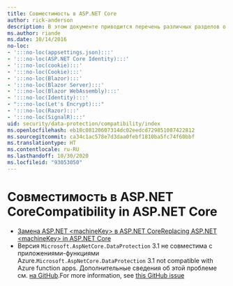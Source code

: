 ```yaml
---
title: Совместимость в ASP.NET Core
author: rick-anderson
description: В этом документе приводится перечень различных разделов о совместимости с защитой данных в ASP.NET Core.
ms.author: riande
ms.date: 10/14/2016
no-loc:
- ':::no-loc(appsettings.json):::'
- ':::no-loc(ASP.NET Core Identity):::'
- ':::no-loc(cookie):::'
- ':::no-loc(Cookie):::'
- ':::no-loc(Blazor):::'
- ':::no-loc(Blazor Server):::'
- ':::no-loc(Blazor WebAssembly):::'
- ':::no-loc(Identity):::'
- ":::no-loc(Let's Encrypt):::"
- ':::no-loc(Razor):::'
- ':::no-loc(SignalR):::'
uid: security/data-protection/compatibility/index
ms.openlocfilehash: eb18c08120607314dc02eedcd729851087422812
ms.sourcegitcommit: ca34c1ac578e7d3daa0febf1810ba5fc74f60bbf
ms.translationtype: HT
ms.contentlocale: ru-RU
ms.lasthandoff: 10/30/2020
ms.locfileid: "93053050"
---
```

# <a name="compatibility-in-aspnet-core"></a><span data-ttu-id="91ffe-103">Совместимость в ASP.NET Core</span><span class="sxs-lookup"><span data-stu-id="91ffe-103">Compatibility in ASP.NET Core</span></span>

* [<span data-ttu-id="91ffe-104">Замена ASP.NET \<machineKey> в ASP.NET Core</span><span class="sxs-lookup"><span data-stu-id="91ffe-104">Replacing ASP.NET \<machineKey> in ASP.NET Core</span></span>](xref:security/data-protection/compatibility/replacing-machinekey)
* <span data-ttu-id="91ffe-105">Версия `Microsoft.AspNetCore.DataProtection` 3.1 не совместима с приложениями-функциями Azure.</span><span class="sxs-lookup"><span data-stu-id="91ffe-105">`Microsoft.AspNetCore.DataProtection` 3.1 not compatible with Azure function apps.</span></span> <span data-ttu-id="91ffe-106">Дополнительные сведения об этой проблеме см. [на GitHub](https://github.com/Azure/azure-functions-host/issues/5447).</span><span class="sxs-lookup"><span data-stu-id="91ffe-106">For more information, see [this GitHub issue](https://github.com/Azure/azure-functions-host/issues/5447)</span></span>
